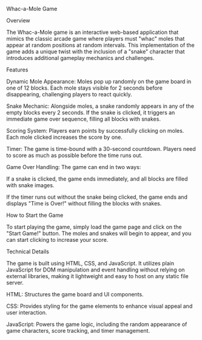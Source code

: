 Whac-a-Mole Game

Overview

The Whac-a-Mole game is an interactive web-based application that mimics the classic arcade game where players must "whac" moles that appear at random positions at random intervals. This implementation of the game adds a unique twist with the inclusion of a "snake" character that introduces additional gameplay mechanics and challenges.

Features

Dynamic Mole Appearance: Moles pop up randomly on the game board in one of 12 blocks. Each mole stays visible for 2 seconds before disappearing, challenging players to react quickly.

Snake Mechanic: Alongside moles, a snake randomly appears in any of the empty blocks every 2 seconds. If the snake is clicked, it triggers an immediate game over sequence, filling all blocks with snakes.

Scoring System: Players earn points by successfully clicking on moles. Each mole clicked increases the score by one.

Timer: The game is time-bound with a 30-second countdown. Players need to score as much as possible before the time runs out.

Game Over Handling: The game can end in two ways:

If a snake is clicked, the game ends immediately, and all blocks are filled with snake images.

If the timer runs out without the snake being clicked, the game ends and displays "Time is Over!" without filling the blocks with snakes.

How to Start the Game

To start playing the game, simply load the game page and click on the "Start Game!" button. The moles and snakes will begin to appear, and you can start clicking to increase your score.

Technical Details

The game is built using HTML, CSS, and JavaScript. It utilizes plain JavaScript for DOM manipulation and event handling without relying on external libraries, making it lightweight and easy to host on any static file server.

HTML: Structures the game board and UI components.

CSS: Provides styling for the game elements to enhance visual appeal and user interaction.

JavaScript: Powers the game logic, including the random appearance of game characters, score tracking, and timer management.
